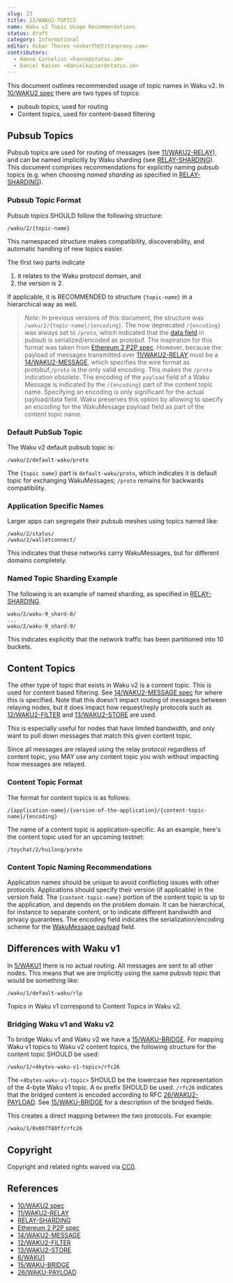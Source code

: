 ```yaml
---
slug: 23
title: 23/WAKU2-TOPICS
name: Waku v2 Topic Usage Recommendations
status: draft
category: Informational
editor: Oskar Thoren <oskarth@titanproxy.com>
contributors:
  - Hanno Cornelius <hanno@status.im>
  - Daniel Kaiser <danielkaiser@status.im>
---
```


This document outlines recommended usage of topic names in Waku v2.
In [10/WAKU2 spec](../../standards/core/10/waku2.md) there are two types of topics:

- pubsub topics, used for routing
- Content topics, used for content-based filtering


## Pubsub Topics

Pubsub topics are used for routing of messages (see [11/WAKU2-RELAY](../../standards/core/11/relay.md)),
and can be named implicitly by Waku sharding (see [RELAY-SHARDING](https://github.com/waku-org/specs/blob/waku-RFC/standards/core/relay-sharding.md)).
This document comprises recommendations for explicitly naming pubsub topics (e.g. when choosing *named sharding* as specified in [RELAY-SHARDING](https://github.com/waku-org/specs/blob/waku-RFC/standards/core/relay-sharding.md)).

### Pubsub Topic Format

Pubsub topics SHOULD follow the following structure:

`/waku/2/{topic-name}`

This namespaced structure makes compatibility, discoverability, and automatic handling of new topics easier.

The first two parts indicate

1) it relates to the Waku protocol domain, and
2) the version is 2.

If applicable, it is RECOMMENDED to structure `{topic-name}` in a hierarchical way as well.

> *Note*: In previous versions of this document, the structure was `/waku/2/{topic-name}/{encoding}`.
The now deprecated `/{encoding}` was always set to `/proto`,
which indicated that the [data field](../../standards/core/11/RELAY.md/#protobuf-definition) in pubsub is serialized/encoded as protobuf.
The inspiration for this format was taken from
[Ethereum 2 P2P spec](https://github.com/ethereum/eth2.0-specs/blob/dev/specs/phase0/p2p-interface.md#topics-and-messages).
However, because the payload of messages transmitted over [11/WAKU2-RELAY](../../standards/core/11/relay.md) must be a [14/WAKU2-MESSAGE](../../standards/core/14/message.md),
which specifies the wire format as protobuf,`/proto` is the only valid encoding.
This makes the `/proto` indication obsolete.
The encoding of the `payload` field of a Waku Message is indicated by the `/{encoding}` part of the content topic name.
Specifying an encoding is only significant for the actual payload/data field.
Waku preserves this option by allowing to specify an encoding for the WakuMessage payload field as part of the content topic name.

### Default PubSub Topic

The Waku v2 default pubsub topic is:

`/waku/2/default-waku/proto`

The `{topic name}` part is `default-waku/proto`, which indicates it is default topic for exchanging WakuMessages;
`/proto` remains for backwards compatibility.

### Application Specific Names

Larger apps can segregate their pubsub meshes using topics named like:

```
/waku/2/status/
/waku/2/walletconnect/
```

This indicates that these networks carry WakuMessages, but for different domains completely.

### Named Topic Sharding Example

The following is an example of named sharding, as specified in [RELAY-SHARDING](https://github.com/waku-org/specs/blob/waku-RFC/standards/core/relay-sharding.md).

```
waku/2/waku-9_shard-0/
...
waku/2/waku-9_shard-9/
```

This indicates explicitly that the network traffic has been partitioned into 10 buckets.

## Content Topics

The other type of topic that exists in Waku v2 is a content topic.
This is used for content based filtering.
See [14/WAKU2-MESSAGE spec](../../standards/core/14/message.md) for where this is specified.
Note that this doesn't impact routing of messages between relaying nodes,
but it does impact how request/reply protocols such as 
[12/WAKU2-FILTER](../../standards/core/12/filter.md) and [13/WAKU2-STORE](../../standards/core/13/store.md) are used.

This is especially useful for nodes that have limited bandwidth,
and only want to pull down messages that match this given content topic.

Since all messages are relayed using the relay protocol regardless of content topic,
you MAY use any content topic you wish without impacting how messages are relayed.

### Content Topic Format

The format for content topics is as follows:

`/{application-name}/{version-of-the-application}/{content-topic-name}/{encoding}`

The name of a content topic is application-specific.
As an example, here's the content topic used for an upcoming testnet:

`/toychat/2/huilong/proto`

### Content Topic Naming Recommendations

Application names should be unique to avoid conflicting issues with other protocols.
Applications should specify their version (if applicable) in the version field.
The `{content-topic-name}` portion of the content topic is up to the application,
and depends on the problem domain.
It can be hierarchical, for instance to separate content, or to indicate different bandwidth and privacy guarantees.
The encoding field indicates the serialization/encoding scheme for the [WakuMessage payload](../../standards/core/14/message.md/#payloads) field.

## Differences with Waku v1

In [5/WAKU1](../../deprecated/5/waku0.md) there is no actual routing.
All messages are sent to all other nodes.
This means that we are implicitly using the same pubsub topic that would be something like:

```
/waku/1/default-waku/rlp
```

Topics in Waku v1 correspond to Content Topics in Waku v2.

### Bridging Waku v1 and Waku v2

To bridge Waku v1 and Waku v2 we have a [15/WAKU-BRIDGE](../../standards/core/15/bridge.md).
For mapping Waku v1 topics to Waku v2 content topics,
the following structure for the content topic SHOULD be used:

```
/waku/1/<4bytes-waku-v1-topic>/rfc26
```

The `<4bytes-waku-v1-topic>` SHOULD be the lowercase hex representation of the 4-byte Waku v1 topic.
A `0x` prefix SHOULD be used.
`/rfc26` indicates that the bridged content is encoded according to RFC [26/WAKU2-PAYLOAD](../../standards/application/26/payload.md).
See [15/WAKU-BRIDGE](../../standards/core/15/bridge.md) for a description of the bridged fields.

This creates a direct mapping between the two protocols.
For example:

```
/waku/1/0x007f80ff/rfc26
```

## Copyright

Copyright and related rights waived via
[CC0](https://creativecommons.org/publicdomain/zero/1.0/).

## References

* [10/WAKU2 spec](../../standards/core/10/waku2.md)
* [11/WAKU2-RELAY](../../standards/core/11/relay.md)
* [RELAY-SHARDING](https://github.com/waku-org/specs/blob/waku-RFC/standards/core/relay-sharding.md)
* [Ethereum 2 P2P spec](https://github.com/ethereum/eth2.0-specs/blob/dev/specs/phase0/p2p-interface.md#topics-and-messages)
* [14/WAKU2-MESSAGE](../../standards/core/14/message.md)
* [12/WAKU2-FILTER](../../standards/core/12/filter.md)
* [13/WAKU2-STORE](../../standards/core/13/store.md)
* [6/WAKU1](../../deprecated/5/waku0.md)
* [15/WAKU-BRIDGE](../../standards/core/15/bridge.md)
* [26/WAKU-PAYLOAD](../../standards/application/26/payload.md)

